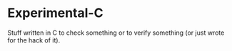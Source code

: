 Experimental-C
==============

Stuff written in C to check something or to verify something (or just wrote for the hack of it).
